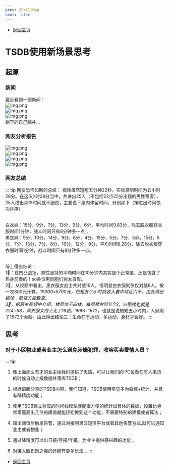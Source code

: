 ```yaml
---
prev: 2SkillMap
next: false
---
```

* [返回主页](../home.md)

# TSDB使用新场景思考
## 起源
### 新闻
最近看到一则新闻：<br>
![img.png](../../picture/6/3_1.png)
<br>
![img.png](../../picture/6/3_2.png)
<br>
![img.png](../../picture/6/3_3.png)
<br>
剩下的自己脑补...

### 网友分析报告
![img.png](../../picture/6/3平均时长.png)
<br>
![img.png](../../picture/6/3时长占比.png)
<br>
![img.png](../../picture/6/3选手详情.png)
<br>
![img.png](../../picture/6/3选手详情2.png)

### 网友总结
::: tip 网友恐怖如斯的总结：
视频虽然短短五分钟22秒，实际录制时间为五小时28分。在这5小时28分当中，共进出25人（不包括22点25分出现的男性租客），
25人进出具体时间就不细说，主要说下屋内停留时间，分别如下（按进出时间依次排序）：<br><br>

白衣妹：15分，9分，7分，13分，9分，6分，平均时间9.83分，除去脱衣服穿衣服时间1分钟，战斗时间只有8分钟多一点；<br>
黑衣妹：9分，10分，14分，9分，6分，4分，15分，5分，7分，5分，15分，5分，7分，13分，7分，8分，16分，12分，9分，平均时间9.26分，除去脱衣服穿衣服时间1分钟，战斗时间只有8分钟多一点。<br><br>

综上得出结论：<br>
1⃣：在凹凸战场，男性坚持的平均时间在10分钟内其实是个正常值，还是包含了热身前奏的！so各位男同胞们别太自卑。<br>
2⃣，从视频中看出，黑衣服女战士共对战19人，很明显白衣服就仅仅对战6人。按一次300元计算，19*300=5700元，短短五个小时就收入囊中将近六千。由此得出结论：勤奋方能致富。<br>
3⃣，据房主视频中介绍，楼层位于四楼，每层楼台阶11个*2，四层楼也就是22*4=88，黑衣服女战士走了19趟，19*88=1672，也就是说短短五小时内，人家爬了1672个台阶。由此得出结论三：生命在于运动，多运动，身材才会好。
:::

## 思考
### 对于小区物业或者业主怎么避免涉嫌犯罪，收容买卖爱情人员？
::: tip 
1. 像上面那么有才的业主给我们提供了思路，可以让我们的IPC设备在有人来访的时候自动上报数据并落库TSDB；
   
2. 根据前面分享的TSDB内容，我们知道，TSDB使用常见多为监控+统计，并具有降精度功能；
   
3. 使用TSDB建立对应的时间线模型就能很方便的统计出具体的数据，设置比寻常家庭高出几倍的阈值就能轻松做到这个功能，不需要特别的建模或者算法；

4. 超出阈值后触发告警，通过对接阿里云短信平台或者其他告警方式,就可以通知业主或者物业；

5. 通过降精度可以出日报/月报/年报，为业主提供感兴趣的功能；

6. 对接人脸识别之类的还能有更多玩法...
:::


* [返回主页](../home.md)